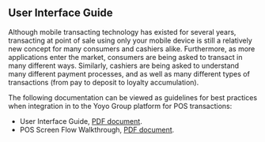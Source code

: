 ## User Interface Guide

Although mobile transacting technology has existed for several years, transacting at point of
sale using only your mobile device is still a relatively new concept for many consumers and
cashiers alike. Furthermore, as more applications enter the market, consumers are being
asked to transact in many different ways. Similarly, cashiers are being asked to understand
many different payment processes, and as well as many different types of transactions (from
pay to deposit to loyalty accumulation).

The following documentation can be viewed as guidelines for best practices when integration in to the Yoyo Group platform for POS transactions:

<ul>
<li>User Interface Guide, <a href='./docs/pos/POS1Updated.pdf'>PDF document</a>.</li>
<li>POS Screen Flow Walkthrough, <a href='./docs/pos/POS2Updated.pdf'>PDF document</a>.</li>
</ul>